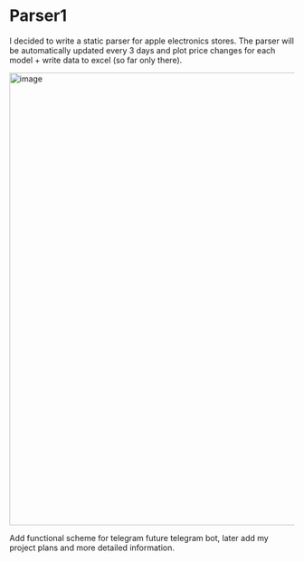 # Parser1
I decided to write a static parser for apple electronics stores. The parser will be automatically updated every 3 days and plot price changes for each model + write data to excel (so far only there).

<img width="800" alt="image" src="https://github.com/user-attachments/assets/7b728186-b83d-4f6c-8f8a-ee276cf40ba0" />


Add functional scheme for telegram future telegram bot, later add my project plans and more detailed information.
